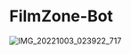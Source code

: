 # FilmZone-Bot
![IMG_20221003_023922_717](https://user-images.githubusercontent.com/113157573/196064194-a7f2ef66-9046-4587-9a07-8ec466e4d699.jpg)
